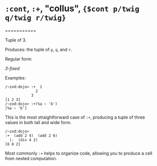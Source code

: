 # `:cont`, `:+`, "collus", `{$cont p/twig q/twig r/twig}`
===========

Tuple of 3.

Produces: the tuple of `p`, `q`, and `r`.

Regular form:

*3-fixed*

Examples:

    /~zod:dojo> :+  1
                  2
                3
    [1 2 3]
    /~zod:dojo> :+(%a ~ 'b')
    [%a ~ 'b']

This is the most straightforward case of `:+`, producing a tuple of three
values in both tall and wide form.

    /~zod:dojo> 
    :+  (add 2 4)  (add 2 6)
      |-  (div 4 2)
    [6 8 2]

Most commonly `:+` helps to organize code, allowing you to produce a
cell from nested computation.
